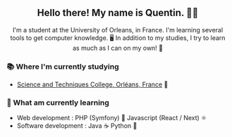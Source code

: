 <h2 align="center">Hello there! My name is Quentin. 👋😄</h2>
<p align="center">I'm a student at the University of Orleans, in France. I'm learning several tools to get computer knowledge. 🖥 In addition to my studies, I try to learn as much as I can on my own! 🙂 </p>


### 📚 Where I'm currently studying
- [Science and Techniques College, Orléans, France](https://www.univ-orleans.fr/fr/sciences-techniques) 🏫


### 📖 What am currently learning
- Web development : PHP (Symfony) 🐘 Javascript (React / Next) ⚛️
- Software development : Java ☕ Python 🐍
